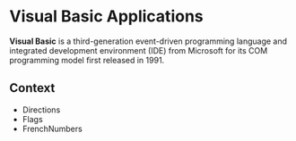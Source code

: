 # Visual Basic Applications

**Visual Basic** is a third-generation event-driven programming language and integrated development environment (IDE) from Microsoft for its COM programming model first released in 1991.

## Context

- Directions
- Flags
- FrenchNumbers


